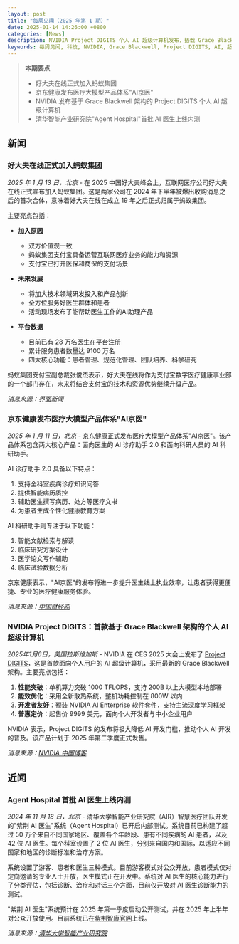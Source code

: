 ```yaml
---
layout: post
title: "每周见闻（2025 年第 1 期）"
date: 2025-01-14 14:26:00 +0800
categories: [News]
description: NVIDIA Project DIGITS 个人 AI 超级计算机发布，搭载 Grace Blackwell 架构
keywords: 每周见闻, 科技, NVIDIA, Grace Blackwell, Project DIGITS, AI, 超级计算机
---
```


> **本期要点**
>
> - 好大夫在线正式加入蚂蚁集团
> - 京东健康发布医疗大模型产品体系"AI京医"
> - NVIDIA 发布基于 Grace Blackwell 架构的 Project DIGITS 个人 AI 超级计算机
> - 清华智能产业研究院"Agent Hospital"首批 AI 医生上线内测

## 新闻

### 好大夫在线正式加入蚂蚁集团

*2025 年 1 月 13 日，北京* - 在 2025 中国好大夫峰会上，互联网医疗公司好大夫在线正式宣布加入蚂蚁集团。这是两家公司在 2024 年下半年被爆出收购消息之后的首次合体，意味着好大夫在线在成立 19 年之后正式归属于蚂蚁集团。

主要亮点包括：

- **加入原因**
  - 双方价值观一致
  - 蚂蚁集团支付宝具备运营互联网医疗业务的能力和资源
  - 支付宝已打开医保和商保的支付场景

- **未来发展**
  - 将加大技术领域研发投入和产品创新
  - 全方位服务好医生群体和患者
  - 活动现场发布了能帮助医生工作的AI助理产品

- **平台数据**
  - 目前已有 28 万名医生在平台注册
  - 累计服务患者数量达 9100 万名
  - 四大核心功能：患者管理、规范化管理、团队培养、科学研究

蚂蚁集团支付宝副总裁张俊杰表示，好大夫在线将作为支付宝数字医疗健康事业部的一个部门存在，未来将结合支付宝的技术和资源优势继续升级产品。

*消息来源：[界面新闻](https://news.qq.com/rain/a/20250113A06DWL00)*

### 京东健康发布医疗大模型产品体系"AI京医"

*2025 年 1 月 11 日，北京* - 京东健康正式发布医疗大模型产品体系"AI京医"。该产品体系包含两大核心产品：面向医生的 AI 诊疗助手 2.0 和面向科研人员的 AI 科研助手。

AI 诊疗助手 2.0 具备以下特点：
1. 支持全科室疾病诊疗知识问答
2. 提供智能病历质控
3. 辅助医生撰写病历、处方等医疗文书
4. 为患者生成个性化健康教育方案

AI 科研助手则专注于以下功能：
1. 智能文献检索与解读
2. 临床研究方案设计
3. 医学论文写作辅助
4. 临床试验数据分析

京东健康表示，"AI京医"的发布将进一步提升医生线上执业效率，让患者获得更便捷、专业的医疗健康服务体验。

*消息来源：[中国财经网](https://finance.china.com.cn/industry/medicine/20250111/6205219.shtml)*

### NVIDIA Project DIGITS：首款基于 Grace Blackwell 架构的个人 AI 超级计算机

*2025年1月6日，美国拉斯维加斯* - NVIDIA 在 CES 2025 大会上发布了 [Project DIGITS](https://blogs.nvidia.cn/blog/nvidia-puts-grace-blackwell-on-every-desk-and-at-every-ai-developers-fingertips/)，这是首款面向个人用户的 AI 超级计算机，采用最新的 Grace Blackwell 架构。主要亮点包括：

1. **性能突破**：单机算力突破 1000 TFLOPS，支持 200B 以上大模型本地部署
2. **能效优化**：采用全新散热系统，整机功耗控制在 800W 以内
3. **开发者友好**：预装 NVIDIA AI Enterprise 软件套件，支持主流深度学习框架
4. **普惠定价**：起售价 9999 美元，面向个人开发者与中小企业用户

NVIDIA 表示，Project DIGITS 的发布将极大降低 AI 开发门槛，推动个人 AI 开发的普及。该产品计划于 2025 年第二季度正式发售。

*消息来源：[NVIDIA 中国博客](https://blogs.nvidia.cn/blog/nvidia-puts-grace-blackwell-on-every-desk-and-at-every-ai-developers-fingertips/)*

## 近闻

### Agent Hospital 首批 AI 医生上线内测

*2024 年 11 月 18 日，北京* - 清华大学智能产业研究院（AIR）智慧医疗团队开发的"紫荆 AI 医生"系统（Agent Hospital）已开启内部测试。系统目前已构建了超过 50 万个来自不同国家地区、覆盖各个年龄段、患有不同疾病的 AI 患者，以及 42 位 AI 医生。每个科室设置了 2 位 AI 医生，分别来自国内和国际，以适应不同国家和地区的诊断标准和治疗方案。

系统设置了游客、患者和医生三种模式。目前游客模式对公众开放，患者模式仅对定向邀请的专业人士开放，医生模式正在开发中。系统对 AI 医生的核心能力进行了分类评估，包括诊断、治疗和对话三个方面，目前仅开放对 AI 医生诊断能力的测试。

"紫荆 AI 医生"系统预计在 2025 年第一季度启动公开测试，并在 2025 年上半年对公众开放使用。目前系统已在[紫荆智康官网](https://www.tairex.cn)上线。

*消息来源：[清华大学智能产业研究院](https://air.tsinghua.edu.cn/info/1007/2351.htm)*
